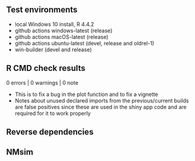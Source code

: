 ## Test environments
* local Windows 10 install, R 4.4.2
* github actions windows-latest (release)
* github actions macOS-latest (release)
* github actions ubuntu-latest (devel, release and oldrel-1)
* win-builder (devel and release)

## R CMD check results

0 errors | 0 warnings | 0 note

* This is to fix a bug in the plot function and to fix a vignette
* Notes about unused declared imports from the previous/current builds are false positives since these are used in the shiny app code and are required for it to work properly

## Reverse dependencies
NMsim
---